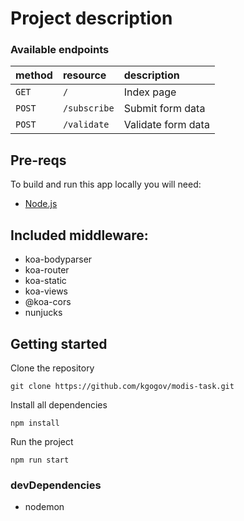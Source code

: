 # Project description

### Available endpoints

| method | resource     | description        |
| :----- | :----------- | :----------------- |
| `GET`  | `/`          | Index page         |
| `POST` | `/subscribe` | Submit form data   |
| `POST` | `/validate`  | Validate form data |


## Pre-reqs

To build and run this app locally you will need:
- [Node.js](https://nodejs.org/en/)

## Included middleware:

* koa-bodyparser
* koa-router
* koa-static
* koa-views
* @koa-cors
* nunjucks

## Getting started

Clone the repository

```
git clone https://github.com/kgogov/modis-task.git
```

Install all dependencies

```
npm install
```

Run the project

```
npm run start
```

### devDependencies

* nodemon

